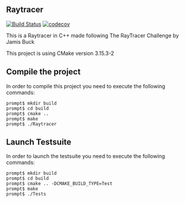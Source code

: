 ## Raytracer

[![Build Status](https://travis-ci.com/Pleuvens/RayTracer.svg?branch=master)](https://travis-ci.com/Pleuvens/RayTracer)
[![codecov](https://codecov.io/gh/TechnionYP5777/project-name/branch/master/graph/badge.svg)](https://codecov.io/gh/Pleuvens/Raytracer)

This is a Raytracer in C++ made following The RayTracer Challenge by Jamis Buck

This project is using CMake version 3.15.3-2

## Compile the project

In order to compile this project you need to execute the following commands:

```
prompt$ mkdir build
prompt$ cd build
prompt$ cmake ..
prompt$ make
prompt$ ./Raytracer
```

## Launch Testsuite

In order to launch the testsuite you need to execute the following commands:

```
prompt$ mkdir build
prompt$ cd build
prompt$ cmake .. -DCMAKE_BUILD_TYPE=Test
prompt$ make
prompt$ ./Tests
```
